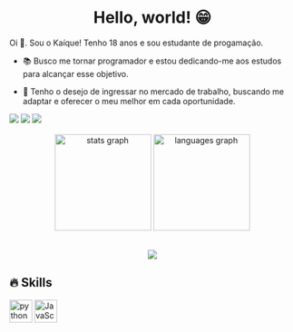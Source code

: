 <h1 align="center">Hello, world! 😁</h2>

<p>
 Oi 👋. Sou o Kaíque! Tenho 18 anos e sou estudante de progamação.
 
   - 📚 Busco me tornar programador e estou dedicando-me aos estudos para alcançar esse objetivo. 
   
   - 🔭 Tenho o desejo de ingressar no mercado de trabalho, buscando me adaptar e oferecer o meu melhor em cada oportunidade.
</p>

<div> 
  <a href="https://instagram.com/_kt.figura" target="_blank"><img src="https://img.shields.io/badge/-Instagram-%23E4405F?style=for-the-badge&logo=instagram&logoColor=white" target="_blank"></a>
  <a href = "mailto:kteixeira.dev@gmail.com"><img src="https://img.shields.io/badge/-Gmail-%23333?style=for-the-badge&logo=gmail&logoColor=white" target="_blank"></a>
  <a href="https://www.linkedin.com/in/*******" target="_blank"><img src="https://img.shields.io/badge/-LinkedIn-%230077B5?style=for-the-badge&logo=linkedin&logoColor=white" target="_blank"></a>
</div>

<br>

 <div>
   <div align="center">
  <img src="https://github-readme-stats.vercel.app/api?username=KaiqueTeixeira&hide_title=false&hide_rank=false&show_icons=true&include_all_commits=true&count_private=true&disable_animations=false&theme=tokyonight&locale=en&hide_border=false" height="170" alt="stats graph"  />
  <img src="https://github-readme-stats.vercel.app/api/top-langs?username=KaiqueTeixeira&locale=en&hide_title=false&layout=compact&card_width=320&langs_count=5&theme=tokyonight&hide_border=false" height="170" alt="languages graph"  />
</div>

<br>

<p align="center">
  <img src="https://media.giphy.com/media/gFPxNhzEWdFCCRAqf0/giphy.gif" />
</p>

<h2 align="left">🔥 Skills</h2>

<div align="left">
  <img src="https://cdn.jsdelivr.net/gh/devicons/devicon/icons/python/python-original.svg" height="40" alt="python logo"  />
  <img src="https://cdn.jsdelivr.net/gh/devicons/devicon@latest/icons/javascript/javascript-original.svg" height="40" alt="JavaScript logo" />
          
</div>
